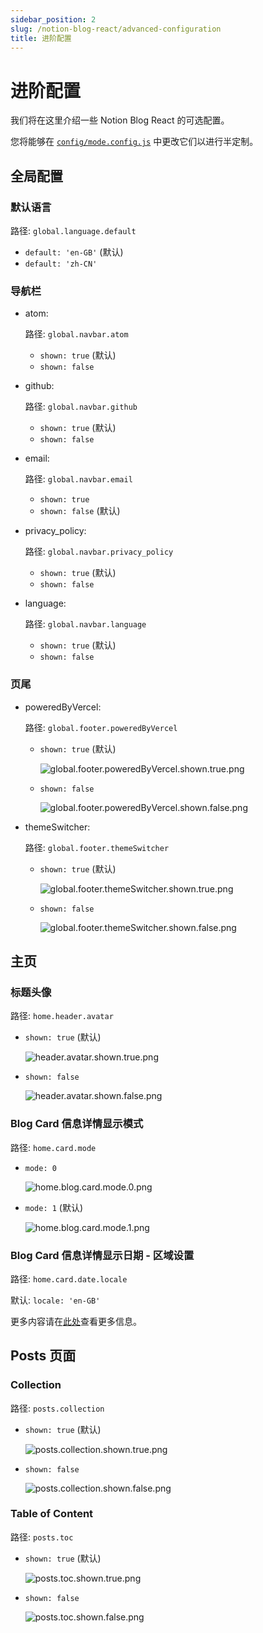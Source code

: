 ```yaml
---
sidebar_position: 2
slug: /notion-blog-react/advanced-configuration
title: 进阶配置
---
```


# 进阶配置

我们将在这里介绍一些 Notion Blog React 的可选配置。

您将能够在 [`config/mode.config.js`](https://github.com/Harry-Yep/Notion-Blog-React/blob/main/config/mode.config.js) 中更改它们以进行半定制。

## 全局配置

### 默认语言

路径: `global.language.default`

-   `default: 'en-GB'` (默认)
-   `default: 'zh-CN'`

### 导航栏

-   atom:

    路径: `global.navbar.atom`

    -   `shown: true` (默认)
    -   `shown: false`

-   github:

    路径: `global.navbar.github`

    -   `shown: true` (默认)
    -   `shown: false`

-   email:

    路径: `global.navbar.email`

    -   `shown: true`
    -   `shown: false` (默认)

-   privacy_policy:

    路径: `global.navbar.privacy_policy`

    -   `shown: true` (默认)
    -   `shown: false`

-   language:

    路径: `global.navbar.language`

    -   `shown: true` (默认)
    -   `shown: false`

### 页尾

-   poweredByVercel:

    路径: `global.footer.poweredByVercel`

    -   `shown: true` (默认)

        ![global.footer.poweredByVercel.shown.true.png](/docs/notion-blog-react/advanced-configuration/global.footer.poweredByVercel.shown.true.png)

    -   `shown: false`

        ![global.footer.poweredByVercel.shown.false.png](/docs/notion-blog-react/advanced-configuration/global.footer.poweredByVercel.shown.false.png)

-   themeSwitcher:

    路径: `global.footer.themeSwitcher`

    -   `shown: true` (默认)

        ![global.footer.themeSwitcher.shown.true.png](/docs/notion-blog-react/advanced-configuration/global.footer.themeSwitcher.shown.true.png)

    -   `shown: false`

        ![global.footer.themeSwitcher.shown.false.png](/docs/notion-blog-react/advanced-configuration/global.footer.themeSwitcher.shown.false.png)

## 主页

### 标题头像

路径: `home.header.avatar`

-   `shown: true` (默认)

    ![header.avatar.shown.true.png](/docs/notion-blog-react/advanced-configuration/header.avatar.shown.true.png)

-   `shown: false`

    ![header.avatar.shown.false.png](/docs/notion-blog-react/advanced-configuration/header.avatar.shown.false.png)

### Blog Card 信息详情显示模式

路径: `home.card.mode`

-   `mode: 0`

    ![home.blog.card.mode.0.png](/docs/notion-blog-react/advanced-configuration/home.blog.card.mode.0.png)

-   `mode: 1` (默认)

    ![home.blog.card.mode.1.png](/docs/notion-blog-react/advanced-configuration/home.blog.card.mode.1.png)

### Blog Card 信息详情显示日期 - 区域设置

路径: `home.card.date.locale`

默认: `locale: 'en-GB'`

更多内容请在[此处](https://developer.mozilla.org/en-US/docs/Web/JavaScript/Reference/Global_Objects/Date/toLocaleDateString)查看更多信息。

## Posts 页面

### Collection

路径: `posts.collection`

-   `shown: true` (默认)

    ![posts.collection.shown.true.png](/docs/notion-blog-react/advanced-configuration/posts.collection.shown.true.png)

-   `shown: false`

    ![posts.collection.shown.false.png](/docs/notion-blog-react/advanced-configuration/posts.collection.shown.false.png)

### Table of Content

路径: `posts.toc`

-   `shown: true` (默认)

    ![posts.toc.shown.true.png](/docs/notion-blog-react/advanced-configuration/posts.toc.shown.true.png)

-   `shown: false`

    ![posts.toc.shown.false.png](/docs/notion-blog-react/advanced-configuration/posts.toc.shown.false.png)
